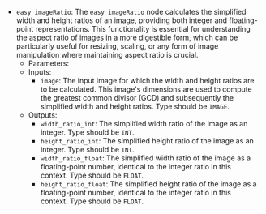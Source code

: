 - `easy imageRatio`: The `easy imageRatio` node calculates the simplified width and height ratios of an image, providing both integer and floating-point representations. This functionality is essential for understanding the aspect ratio of images in a more digestible form, which can be particularly useful for resizing, scaling, or any form of image manipulation where maintaining aspect ratio is crucial.
    - Parameters:
    - Inputs:
        - `image`: The input image for which the width and height ratios are to be calculated. This image's dimensions are used to compute the greatest common divisor (GCD) and subsequently the simplified width and height ratios. Type should be `IMAGE`.
    - Outputs:
        - `width_ratio_int`: The simplified width ratio of the image as an integer. Type should be `INT`.
        - `height_ratio_int`: The simplified height ratio of the image as an integer. Type should be `INT`.
        - `width_ratio_float`: The simplified width ratio of the image as a floating-point number, identical to the integer ratio in this context. Type should be `FLOAT`.
        - `height_ratio_float`: The simplified height ratio of the image as a floating-point number, identical to the integer ratio in this context. Type should be `FLOAT`.
